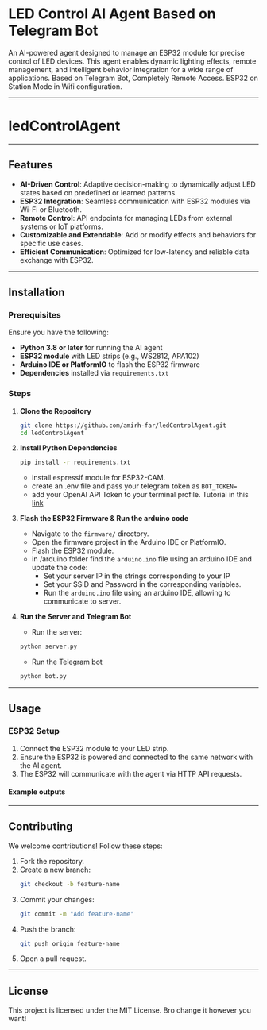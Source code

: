 # LED Control AI Agent Based on Telegram Bot  

An AI-powered agent designed to manage an ESP32 module for precise control of LED devices. This agent enables dynamic lighting effects, remote management, and intelligent behavior integration for a wide range of applications. Based on Telegram Bot, Completely Remote Access. ESP32 on Station Mode in Wifi configuration.


---

# ledControlAgent


---

## Features

- **AI-Driven Control**: Adaptive decision-making to dynamically adjust LED states based on predefined or learned patterns.
- **ESP32 Integration**: Seamless communication with ESP32 modules via Wi-Fi or Bluetooth.
- **Remote Control**: API endpoints for managing LEDs from external systems or IoT platforms.
- **Customizable and Extendable**: Add or modify effects and behaviors for specific use cases.
- **Efficient Communication**: Optimized for low-latency and reliable data exchange with ESP32.

---

## Installation

### Prerequisites

Ensure you have the following:
- **Python 3.8 or later** for running the AI agent
- **ESP32 module** with LED strips (e.g., WS2812, APA102)
- **Arduino IDE or PlatformIO** to flash the ESP32 firmware
- **Dependencies** installed via `requirements.txt`

### Steps

1. **Clone the Repository**
   ```bash
   git clone https://github.com/amirh-far/ledControlAgent.git
   cd ledControlAgent
   ```

2. **Install Python Dependencies**
   ```bash
   pip install -r requirements.txt
   ```
   - install espressif module for ESP32-CAM.
   - create an .env file and pass your telegram token as ```BOT_TOKEN=```
   - add your OpenAI API Token to your terminal profile. Tutorial in this [link](https://help.openai.com/en/articles/5112595-best-practices-for-api-key-safety)

3. **Flash the ESP32 Firmware & Run the arduino code**
   - Navigate to the `firmware/` directory.
   - Open the firmware project in the Arduino IDE or PlatformIO.
   - Flash the ESP32 module.
   - in /arduino folder find the ```arduino.ino``` file using an arduino IDE and update the code:
     - Set your server IP in the strings corresponding to your IP
     - Set your SSID and Password in the corresponding variables.
     - Run the ```arduino.ino``` file using an arduino IDE, allowing to communicate to server.

4. **Run the Server and Telegram Bot**
   - Run the server:
   ```bash
   python server.py
   ```
   - Run the Telegram bot 
    ```bash
   python bot.py
   ```
   

---

## Usage

### ESP32 Setup

1. Connect the ESP32 module to your LED strip.
2. Ensure the ESP32 is powered and connected to the same network with the AI agent.
3. The ESP32 will communicate with the agent via HTTP API requests.


#### Example outputs


---

## Contributing

We welcome contributions! Follow these steps:
1. Fork the repository.
2. Create a new branch:
   ```bash
   git checkout -b feature-name
   ```
3. Commit your changes:
   ```bash
   git commit -m "Add feature-name"
   ```
4. Push the branch:
   ```bash
   git push origin feature-name
   ```
5. Open a pull request.

---

## License

This project is licensed under the MIT License. Bro change it however you want!

